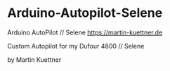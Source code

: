 # Arduino-Autopilot-Selene
Arduino AutoPilot // Selene https://martin-kuettner.de

Custom Autopilot for my Dufour 4800 // Selene 

by Martin Kuettner
